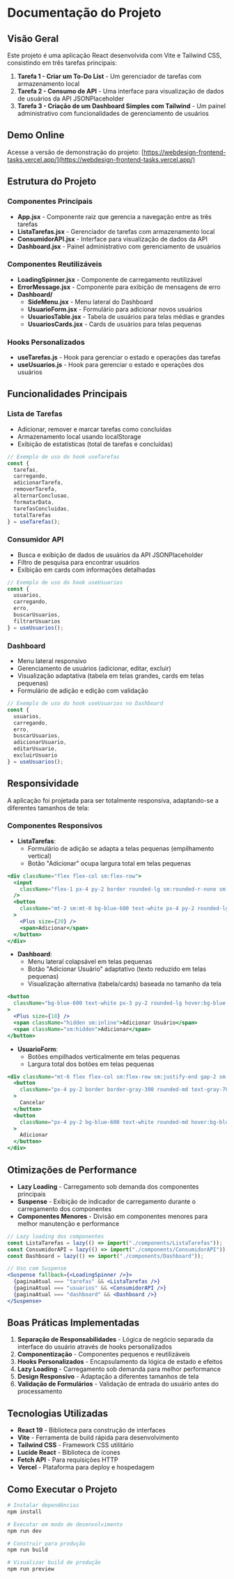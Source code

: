 # Documentação do Projeto

## Visão Geral

Este projeto é uma aplicação React desenvolvida com Vite e Tailwind CSS, consistindo em três tarefas principais:

1. **Tarefa 1 - Criar um To-Do List** - Um gerenciador de tarefas com armazenamento local
2. **Tarefa 2 - Consumo de API** - Uma interface para visualização de dados de usuários da API JSONPlaceholder
3. **Tarefa 3 - Criação de um Dashboard Simples com Tailwind** - Um painel administrativo com funcionalidades de gerenciamento de usuários

## Demo Online

Acesse a versão de demonstração do projeto: [https://webdesign-frontend-tasks.vercel.app/](https://webdesign-frontend-tasks.vercel.app/)

## Estrutura do Projeto

### Componentes Principais

- **App.jsx** - Componente raiz que gerencia a navegação entre as três tarefas
- **ListaTarefas.jsx** - Gerenciador de tarefas com armazenamento local
- **ConsumidorAPI.jsx** - Interface para visualização de dados da API
- **Dashboard.jsx** - Painel administrativo com gerenciamento de usuários

### Componentes Reutilizáveis

- **LoadingSpinner.jsx** - Componente de carregamento reutilizável
- **ErrorMessage.jsx** - Componente para exibição de mensagens de erro
- **Dashboard/**
  - **SideMenu.jsx** - Menu lateral do Dashboard
  - **UsuarioForm.jsx** - Formulário para adicionar novos usuários
  - **UsuariosTable.jsx** - Tabela de usuários para telas médias e grandes
  - **UsuariosCards.jsx** - Cards de usuários para telas pequenas

### Hooks Personalizados

- **useTarefas.js** - Hook para gerenciar o estado e operações das tarefas
- **useUsuarios.js** - Hook para gerenciar o estado e operações dos usuários

## Funcionalidades Principais

### Lista de Tarefas

- Adicionar, remover e marcar tarefas como concluídas
- Armazenamento local usando localStorage
- Exibição de estatísticas (total de tarefas e concluídas)

```jsx
// Exemplo de uso do hook useTarefas
const { 
  tarefas, 
  carregando, 
  adicionarTarefa, 
  removerTarefa, 
  alternarConclusao, 
  formatarData,
  tarefasConcluidas,
  totalTarefas
} = useTarefas();
```

### Consumidor API

- Busca e exibição de dados de usuários da API JSONPlaceholder
- Filtro de pesquisa para encontrar usuários
- Exibição em cards com informações detalhadas

```jsx
// Exemplo de uso do hook useUsuarios
const { 
  usuarios, 
  carregando, 
  erro, 
  buscarUsuarios, 
  filtrarUsuarios 
} = useUsuarios();
```

### Dashboard

- Menu lateral responsivo
- Gerenciamento de usuários (adicionar, editar, excluir)
- Visualização adaptativa (tabela em telas grandes, cards em telas pequenas)
- Formulário de adição e edição com validação

```jsx
// Exemplo de uso do hook useUsuarios no Dashboard
const { 
  usuarios, 
  carregando, 
  erro, 
  buscarUsuarios, 
  adicionarUsuario,
  editarUsuario,
  excluirUsuario 
} = useUsuarios();
```

## Responsividade

A aplicação foi projetada para ser totalmente responsiva, adaptando-se a diferentes tamanhos de tela:

### Componentes Responsivos

- **ListaTarefas**:
  - Formulário de adição se adapta a telas pequenas (empilhamento vertical)
  - Botão "Adicionar" ocupa largura total em telas pequenas

```jsx
<div className="flex flex-col sm:flex-row">
  <input
    className="flex-1 px-4 py-2 border rounded-lg sm:rounded-r-none sm:rounded-l-lg focus:outline-none focus:ring-2 focus:ring-blue-500"
  />
  <button
    className="mt-2 sm:mt-0 bg-blue-600 text-white px-4 py-2 rounded-lg sm:rounded-l-none sm:rounded-r-lg hover:bg-blue-700 transition-colors flex items-center justify-center gap-2"
  >
    <Plus size={20} />
    <span>Adicionar</span>
  </button>
</div>
```

- **Dashboard**:
  - Menu lateral colapsável em telas pequenas
  - Botão "Adicionar Usuário" adaptativo (texto reduzido em telas pequenas)
  - Visualização alternativa (tabela/cards) baseada no tamanho da tela

```jsx
<button
  className="bg-blue-600 text-white px-3 py-2 rounded-lg hover:bg-blue-700 transition-colors flex items-center gap-1 text-sm whitespace-nowrap ml-2"
>
  <Plus size={18} />
  <span className="hidden sm:inline">Adicionar Usuário</span>
  <span className="sm:hidden">Adicionar</span>
</button>
```

- **UsuarioForm**:
  - Botões empilhados verticalmente em telas pequenas
  - Largura total dos botões em telas pequenas

```jsx
<div className="mt-6 flex flex-col sm:flex-row sm:justify-end gap-2 sm:space-x-3 sm:gap-0">
  <button
    className="px-4 py-2 border border-gray-300 rounded-md text-gray-700 hover:bg-gray-50 w-full sm:w-auto"
  >
    Cancelar
  </button>
  <button
    className="px-4 py-2 bg-blue-600 text-white rounded-md hover:bg-blue-700 w-full sm:w-auto mt-2 sm:mt-0"
  >
    Adicionar
  </button>
</div>
```

## Otimizações de Performance

- **Lazy Loading** - Carregamento sob demanda dos componentes principais
- **Suspense** - Exibição de indicador de carregamento durante o carregamento dos componentes
- **Componentes Menores** - Divisão em componentes menores para melhor manutenção e performance

```jsx
// Lazy loading dos componentes
const ListaTarefas = lazy(() => import("./components/ListaTarefas"));
const ConsumidorAPI = lazy(() => import("./components/ConsumidorAPI"));
const Dashboard = lazy(() => import("./components/Dashboard"));

// Uso com Suspense
<Suspense fallback={<LoadingSpinner />}>
  {paginaAtual === "tarefas" && <ListaTarefas />}
  {paginaAtual === "usuarios" && <ConsumidorAPI />}
  {paginaAtual === "dashboard" && <Dashboard />}
</Suspense>
```

## Boas Práticas Implementadas

1. **Separação de Responsabilidades** - Lógica de negócio separada da interface do usuário através de hooks personalizados
2. **Componentização** - Componentes pequenos e reutilizáveis
3. **Hooks Personalizados** - Encapsulamento da lógica de estado e efeitos
4. **Lazy Loading** - Carregamento sob demanda para melhor performance
5. **Design Responsivo** - Adaptação a diferentes tamanhos de tela
6. **Validação de Formulários** - Validação de entrada do usuário antes do processamento

## Tecnologias Utilizadas

- **React 19** - Biblioteca para construção de interfaces
- **Vite** - Ferramenta de build rápida para desenvolvimento
- **Tailwind CSS** - Framework CSS utilitário
- **Lucide React** - Biblioteca de ícones
- **Fetch API** - Para requisições HTTP
- **Vercel** - Plataforma para deploy e hospedagem

## Como Executar o Projeto

```bash
# Instalar dependências
npm install

# Executar em modo de desenvolvimento
npm run dev

# Construir para produção
npm run build

# Visualizar build de produção
npm run preview
```
